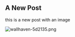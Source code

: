 ## A New Post

this is a new post with an image

![wallhaven-5d2135.png]({{site.baseurl}}/assets/wallhaven-5d2135.png)

